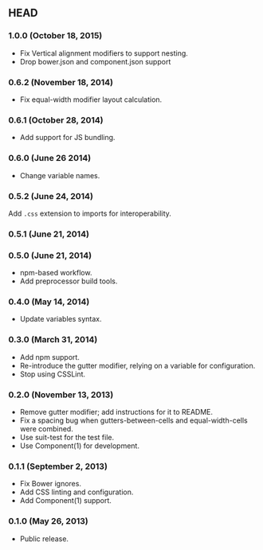 ## HEAD

### 1.0.0 (October 18, 2015)

* Fix Vertical alignment modifiers to support nesting.
* Drop bower.json and component.json support

### 0.6.2 (November 18, 2014)

* Fix equal-width modifier layout calculation.

### 0.6.1 (October 28, 2014)

* Add support for JS bundling.

### 0.6.0 (June 26 2014)

* Change variable names.

### 0.5.2 (June 24, 2014)

Add `.css` extension to imports for interoperability.

### 0.5.1 (June 21, 2014)
### 0.5.0 (June 21, 2014)

* npm-based workflow.
* Add preprocessor build tools.

### 0.4.0 (May 14, 2014)

* Update variables syntax.

### 0.3.0 (March 31, 2014)

* Add npm support.
* Re-introduce the gutter modifier, relying on a variable for configuration.
* Stop using CSSLint.

### 0.2.0 (November 13, 2013)

* Remove gutter modifier; add instructions for it to README.
* Fix a spacing bug when gutters-between-cells and equal-width-cells were combined.
* Use suit-test for the test file.
* Use Component(1) for development.

### 0.1.1 (September 2, 2013)

* Fix Bower ignores.
* Add CSS linting and configuration.
* Add Component(1) support.

### 0.1.0 (May 26, 2013)

* Public release.
